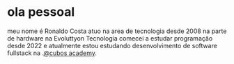 # ola pessoal 
meu nome é  Ronaldo Costa atuo na area de tecnologia desde 2008 na parte de hardware na Evoluttyon Tecnologia comecei a estudar programação desde 2022 e atualmente estou estudando desenvolvimento de software fullstack  na .[@cubos academy](https://cubos.academy/).





